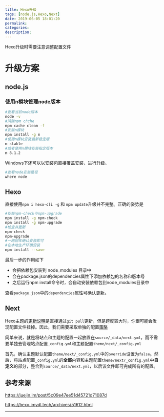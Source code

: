 ```yaml
---
title: Hexo升级
tags: [node.js,Hexo,Next]
date: 2019-06-05 18:01:20
permalink:
categories:
description:
---
```

<p class="description">Hexo升级时需要注意调整配置文件</p>

<!-- more -->

# 升级方案

## node.js

### 使用n模块管理node版本

```bash
#查看当前node版本
node -v
#清除npm chche
npm cache clean -f
#安装n模块
npm install -g n
#使用n模块安装最新稳定版
n stable
#或者使用n模块安装指定版本
n 8.1.2
```

Windows下还可以以安装包直接覆盖安装，进行升级。

```bash
#查看node安装路径
where node
```

## Hexo

直接使用`npm i hexo-cli -g` 和 `npm update`升级并不完整。正确的姿势是

```bash
#安装npm-check与npm-upgrade
npm install -g npm-check
npm install -g npm-upgrade
#检查并更新
npm-check
npm-upgrade
#一路回车确认安装即可
#在本地生产环境安装
npm install --save
```

最后一步的作用如下

- 会把依赖包安装到 node_modules 目录中
- 会在package.json的dependencies属性下添加依赖包的名称和版本号
- 之后运行npm install命令时，会自动安装依赖包到node_modules目录中

查看`package.json`中的`dependencies`属性可确认更新。

## Next

Hexo主题的[更新说明](https://github.com/theme-next/hexo-theme-next#update)是直接通过`git pull`更新，但是跨度较大时，你很可能会发现配置文件挂掉。因此，我们需要采取单独的配置[策略](https://github.com/theme-next/hexo-theme-next/blob/master/docs/DATA-FILES.md#option-2-next-way)

简单来说，就是将站点和主题的配置一起放置在`source/_data/next.yml`，而不需要单独去管理站点配置`_config.yml`和主题配置`theme/next/_config.yml`

首先，确认主题默认配置`theme/next/_config.yml`中的`override`设置为`false`。然后，将站点配置`_config.yml`的**全部**内容和主题配置`theme/next/_config.yml`中**自定义**的部分，整合到`source/_data/next.yml`，以后该文件即可完成所有的配置。

## 参考来源

https://juejin.im/post/5c09e47ee51d45721d71087d

https://hexo.imydl.tech/archives/51612.html

<hr />